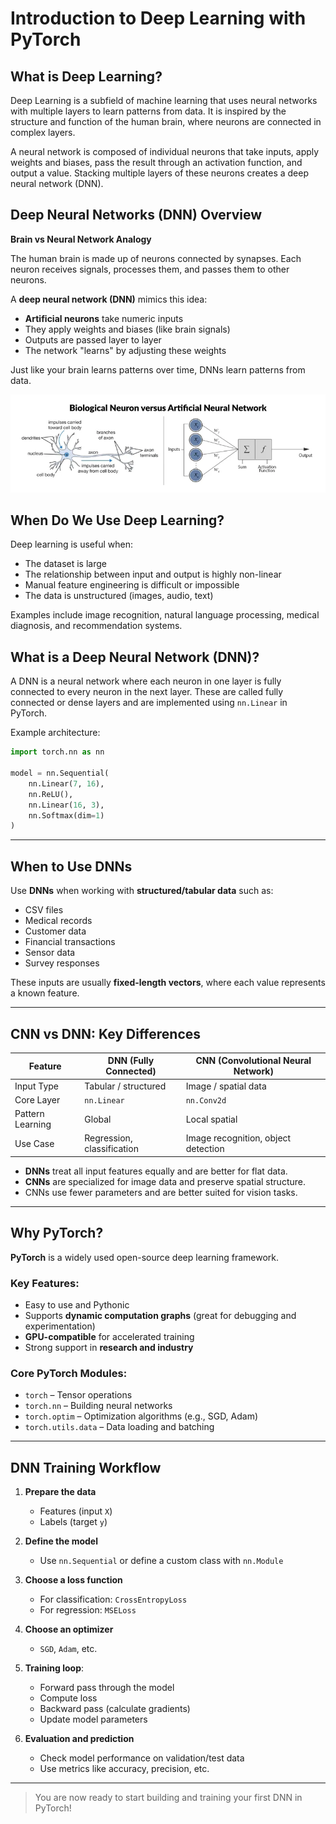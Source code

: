 # Introduction to Deep Learning with PyTorch

## What is Deep Learning?

Deep Learning is a subfield of machine learning that uses neural networks with multiple layers to learn patterns from data. It is inspired by the structure and function of the human brain, where neurons are connected in complex layers.

A neural network is composed of individual neurons that take inputs, apply weights and biases, pass the result through an activation function, and output a value. Stacking multiple layers of these neurons creates a deep neural network (DNN).


## Deep Neural Networks (DNN) Overview

**Brain vs Neural Network Analogy**

The human brain is made up of neurons connected by synapses. Each neuron receives signals, processes them, and passes them to other neurons.

A **deep neural network (DNN)** mimics this idea:

- **Artificial neurons** take numeric inputs
- They apply weights and biases (like brain signals)
- Outputs are passed layer to layer
- The network "learns" by adjusting these weights

Just like your brain learns patterns over time, DNNs learn patterns from data.

 <p align="center">
  <img src="Images/dnn.png" alt="Description" width="800"/>
</p>

## When Do We Use Deep Learning?

Deep learning is useful when:

- The dataset is large
- The relationship between input and output is highly non-linear
- Manual feature engineering is difficult or impossible
- The data is unstructured (images, audio, text)

Examples include image recognition, natural language processing, medical diagnosis, and recommendation systems.

## What is a Deep Neural Network (DNN)?

A DNN is a neural network where each neuron in one layer is fully connected to every neuron in the next layer. These are called fully connected or dense layers and are implemented using `nn.Linear` in PyTorch.

Example architecture:

```python
import torch.nn as nn

model = nn.Sequential(
    nn.Linear(7, 16),
    nn.ReLU(),
    nn.Linear(16, 3),
    nn.Softmax(dim=1)
)
```
---

## When to Use DNNs

Use **DNNs** when working with **structured/tabular data** such as:

- CSV files
- Medical records
- Customer data
- Financial transactions
- Sensor data
- Survey responses

These inputs are usually **fixed-length vectors**, where each value represents a known feature.

---

## CNN vs DNN: Key Differences

| Feature         | DNN (Fully Connected)        | CNN (Convolutional Neural Network)       |
|-----------------|------------------------------|------------------------------------------|
| Input Type      | Tabular / structured         | Image / spatial data                     |
| Core Layer      | `nn.Linear`                  | `nn.Conv2d`                              |
| Pattern Learning| Global                       | Local spatial                            |
| Use Case        | Regression, classification   | Image recognition, object detection      |

- **DNNs** treat all input features equally and are better for flat data.
- **CNNs** are specialized for image data and preserve spatial structure.
- CNNs use fewer parameters and are better suited for vision tasks.

---

## Why PyTorch?

**PyTorch** is a widely used open-source deep learning framework.

### Key Features:
- Easy to use and Pythonic
- Supports **dynamic computation graphs** (great for debugging and experimentation)
- **GPU-compatible** for accelerated training
- Strong support in **research and industry**

### Core PyTorch Modules:
- `torch` – Tensor operations
- `torch.nn` – Building neural networks
- `torch.optim` – Optimization algorithms (e.g., SGD, Adam)
- `torch.utils.data` – Data loading and batching

---

## DNN Training Workflow

1. **Prepare the data**
   - Features (input `X`)
   - Labels (target `y`)

2. **Define the model**
   - Use `nn.Sequential` or define a custom class with `nn.Module`

3. **Choose a loss function**
   - For classification: `CrossEntropyLoss`
   - For regression: `MSELoss`

4. **Choose an optimizer**
   - `SGD`, `Adam`, etc.

5. **Training loop**:
   - Forward pass through the model
   - Compute loss
   - Backward pass (calculate gradients)
   - Update model parameters

6. **Evaluation and prediction**
   - Check model performance on validation/test data
   - Use metrics like accuracy, precision, etc.

---

> You are now ready to start building and training your first DNN in PyTorch!
